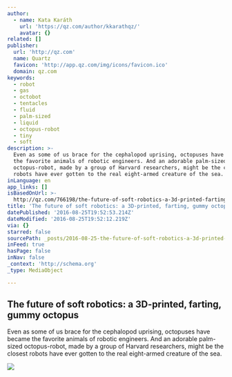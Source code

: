 ```yaml
---
author:
  - name: Kata Karáth
    url: 'https://qz.com/author/kkarathqz/'
    avatar: {}
related: []
publisher:
  url: 'http://qz.com'
  name: Quartz
  favicon: 'http://app.qz.com/img/icons/favicon.ico'
  domain: qz.com
keywords:
  - robot
  - gas
  - octobot
  - tentacles
  - fluid
  - palm-sized
  - liquid
  - octopus-robot
  - tiny
  - soft
description: >-
  Even as some of us brace for the cephalopod uprising, octopuses have became
  the favorite animals of robotic engineers. And an adorable palm-sized
  octopus-robot, made by a group of Harvard researchers, might be the closest
  robots have ever gotten to the real eight-armed creature of the sea.
inLanguage: en
app_links: []
isBasedOnUrl: >-
  http://qz.com/766198/the-future-of-soft-robotics-a-3d-printed-farting-gummy-octopus/
title: 'The future of soft robotics: a 3D-printed, farting, gummy octopus'
datePublished: '2016-08-25T19:52:53.214Z'
dateModified: '2016-08-25T19:52:12.219Z'
via: {}
starred: false
sourcePath: _posts/2016-08-25-the-future-of-soft-robotics-a-3d-printed-farting-gummy-oc.md
inFeed: true
hasPage: false
inNav: false
_context: 'http://schema.org'
_type: MediaObject

---
```

<article style=""><h1>The future of soft robotics: a 3D-printed, farting, gummy octopus</h1><p>Even as some of us brace for the cephalopod uprising, octopuses have became the favorite animals of robotic engineers. And an adorable palm-sized octopus-robot, made by a group of Harvard researchers, might be the closest robots have ever gotten to the real eight-armed creature of the sea.</p><img src="https://qzprod.files.wordpress.com/2016/08/octobot.jpg?w=2400" /></article>
